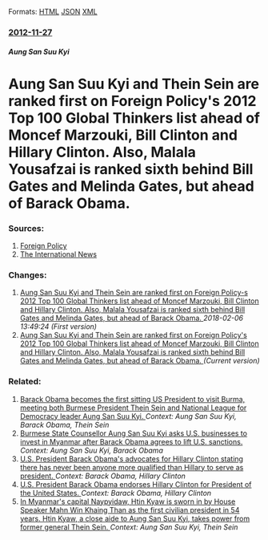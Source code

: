 
Formats: [HTML](/news/2012/11/27/aung-san-suu-kyi-and-thein-sein-are-ranked-first-on-foreign-policyas-2012-top-100-global-thinkers-list-ahead-of-moncef-marzouki-bill-clin.html)  [JSON](/news/2012/11/27/aung-san-suu-kyi-and-thein-sein-are-ranked-first-on-foreign-policyas-2012-top-100-global-thinkers-list-ahead-of-moncef-marzouki-bill-clin.json)  [XML](/news/2012/11/27/aung-san-suu-kyi-and-thein-sein-are-ranked-first-on-foreign-policyas-2012-top-100-global-thinkers-list-ahead-of-moncef-marzouki-bill-clin.xml)  

### [2012-11-27](/news/2012/11/27/index.md)

##### Aung San Suu Kyi
# Aung San Suu Kyi and Thein Sein are ranked first on Foreign Policy's 2012 Top 100 Global Thinkers list ahead of Moncef Marzouki, Bill Clinton and Hillary Clinton. Also, Malala Yousafzai is ranked sixth behind Bill Gates and Melinda Gates, but ahead of Barack Obama. 




### Sources:

1. [Foreign Policy](http://www.foreignpolicy.com/2012globalthinkers)
2. [The International News](http://www.thenews.com.pk/article-77108-Malala-ranks-6th-on-FP-list-)

### Changes:

1. [Aung San Suu Kyi and Thein Sein are ranked first on Foreign Policy-s 2012 Top 100 Global Thinkers list ahead of Moncef Marzouki, Bill Clinton and Hillary Clinton. Also, Malala Yousafzai is ranked sixth behind Bill Gates and Melinda Gates, but ahead of Barack Obama. ](/news/2012/11/27/aung-san-suu-kyi-and-thein-sein-are-ranked-first-on-foreign-policy-s-2012-top-100-global-thinkers-list-ahead-of-moncef-marzouki-bill-clin.md) _2018-02-06 13:49:24 (First version)_
1. [Aung San Suu Kyi and Thein Sein are ranked first on Foreign Policy's 2012 Top 100 Global Thinkers list ahead of Moncef Marzouki, Bill Clinton and Hillary Clinton. Also, Malala Yousafzai is ranked sixth behind Bill Gates and Melinda Gates, but ahead of Barack Obama. ](/news/2012/11/27/aung-san-suu-kyi-and-thein-sein-are-ranked-first-on-foreign-policyas-2012-top-100-global-thinkers-list-ahead-of-moncef-marzouki-bill-clin.md) _(Current version)_

### Related:

1. [Barack Obama becomes the first sitting US President to visit Burma, meeting both Burmese President Thein Sein and National League for Democracy leader Aung San Suu Kyi. ](/news/2012/11/19/barack-obama-becomes-the-first-sitting-us-president-to-visit-burma-meeting-both-burmese-president-thein-sein-and-national-league-for-democr.md) _Context: Aung San Suu Kyi, Barack Obama, Thein Sein_
2. [Burmese State Counsellor Aung San Suu Kyi asks U.S. businesses to invest in Myanmar after Barack Obama agrees to lift U.S. sanctions. ](/news/2016/09/15/burmese-state-counsellor-aung-san-suu-kyi-asks-u-s-businesses-to-invest-in-myanmar-after-barack-obama-agrees-to-lift-u-s-sanctions.md) _Context: Aung San Suu Kyi, Barack Obama_
3. [U.S. President Barack Obama's advocates for Hillary Clinton stating there has never been anyone more qualified than Hillary to serve as president. ](/news/2016/07/27/u-s-president-barack-obama-s-advocates-for-hillary-clinton-stating-there-has-never-been-anyone-more-qualified-than-hillary-to-serve-as-pres.md) _Context: Barack Obama, Hillary Clinton_
4. [U.S. President Barack Obama endorses Hillary Clinton for President of the United States. ](/news/2016/06/9/u-s-president-barack-obama-endorses-hillary-clinton-for-president-of-the-united-states.md) _Context: Barack Obama, Hillary Clinton_
5. [In Myanmar's capital Naypyidaw, Htin Kyaw is sworn in by House Speaker Mahn Win Khaing Than as the first civilian president in 54 years. Htin Kyaw, a close aide to Aung San Suu Kyi, takes power from former general Thein Sein. ](/news/2016/03/30/in-myanmar-s-capital-naypyidaw-htin-kyaw-is-sworn-in-by-house-speaker-mahn-win-khaing-than-as-the-first-civilian-president-in-54-years-hti.md) _Context: Aung San Suu Kyi, Thein Sein_
